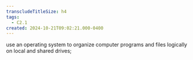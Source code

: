 ```yaml
---
transcludeTitleSize: h4
tags:
  - C2.1
created: 2024-10-21T09:02:21.000-0400
---
```

use an operating system to organize computer programs and files logically on local and shared drives; 